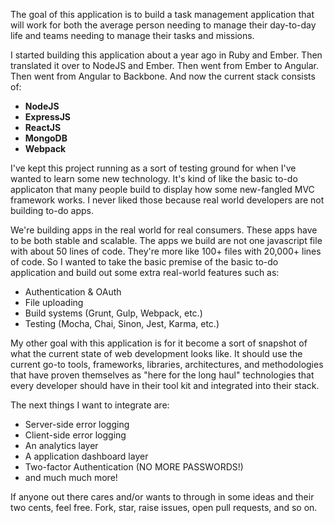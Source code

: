 
The goal of this application is to build a task management application that 
will work for both the average person needing to manage their day-to-day life
and teams needing to manage their tasks and missions.

I started building this application about a year ago in Ruby and Ember. Then 
translated it over to NodeJS and Ember. Then went from Ember to Angular. Then 
went from Angular to Backbone. And now the current stack consists of:

* **NodeJS**
* **ExpressJS**
* **ReactJS**
* **MongoDB**
* **Webpack**

I've kept this project running as a sort of testing ground for when I've wanted
to learn some new technology. It's kind of like the basic to-do applicaton that
many people build to display how some new-fangled MVC framework works. I never
liked those because real world developers are not building to-do apps.

We're building apps in the real world for real consumers. These apps have to be
both stable and scalable. The apps we build are not one javascript file with
about 50 lines of code. They're more like 100+ files with 20,000+ lines of code.
So I wanted to take the basic premise of the basic to-do application and build 
out some extra real-world features such as:

* Authentication & OAuth
* File uploading
* Build systems (Grunt, Gulp, Webpack, etc.)
* Testing (Mocha, Chai, Sinon, Jest, Karma, etc.)

My other goal with this application is for it become a sort of snapshot of what 
the current state of web development looks like. It should use the current go-to
tools, frameworks, libraries, architectures, and methodologies that have proven
themselves as "here for the long haul" technologies that every developer should
have in their tool kit and integrated into their stack.

The next things I want to integrate are:

* Server-side error logging
* Client-side error logging
* An analytics layer
* A application dashboard layer
* Two-factor Authentication (NO MORE PASSWORDS!)
* and much much more!

If anyone out there cares and/or wants to through in some ideas and their two 
cents, feel free. Fork, star, raise issues, open pull requests, and so on.
